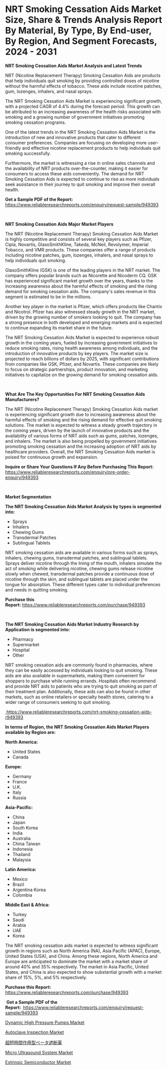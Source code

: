 <p><h1>NRT Smoking Cessation Aids Market Size, Share & Trends Analysis Report By Material, By Type, By End-user, By Region, And Segment Forecasts, 2024 - 2031</h1></p><p><strong>NRT Smoking Cessation Aids Market Analysis and Latest Trends</strong></p>
<p><p>NRT (Nicotine Replacement Therapy) Smoking Cessation Aids are products that help individuals quit smoking by providing controlled doses of nicotine without the harmful effects of tobacco. These aids include nicotine patches, gum, lozenges, inhalers, and nasal sprays.</p><p>The NRT Smoking Cessation Aids Market is experiencing significant growth, with a projected CAGR of 4.4% during the forecast period. This growth can be attributed to an increasing awareness of the health risks associated with smoking and a growing number of government initiatives promoting smoking cessation programs.</p><p>One of the latest trends in the NRT Smoking Cessation Aids Market is the introduction of new and innovative products that cater to different consumer preferences. Companies are focusing on developing more user-friendly and effective nicotine replacement products to help individuals quit smoking successfully.</p><p>Furthermore, the market is witnessing a rise in online sales channels and the availability of NRT products over-the-counter, making it easier for consumers to access these aids conveniently. The demand for NRT Smoking Cessation Aids is expected to continue to rise as more individuals seek assistance in their journey to quit smoking and improve their overall health.</p></p>
<p><strong>Get a Sample PDF of the Report:&nbsp;</strong> <a href="https://www.reliableresearchreports.com/enquiry/request-sample/949393">https://www.reliableresearchreports.com/enquiry/request-sample/949393</a></p>
<p>&nbsp;</p>
<p><strong>NRT Smoking Cessation Aids Major Market Players</strong></p>
<p><p>The NRT (Nicotine Replacement Therapy) Smoking Cessation Aids Market is highly competitive and consists of several key players such as Pfizer, Cipla, Novartis, GlaxoSmithKline, Takeda, McNeil, Revolymer, Imperial Tobacco, and VMR products. These companies offer a range of products including nicotine patches, gum, lozenges, inhalers, and nasal sprays to help individuals quit smoking.</p><p>GlaxoSmithKline (GSK) is one of the leading players in the NRT market. The company offers popular brands such as Nicorette and Nicoderm CQ. GSK has experienced significant market growth over the years, thanks to the increasing awareness about the harmful effects of smoking and the rising demand for smoking cessation aids. The company's sales revenue in this segment is estimated to be in the millions.</p><p>Another key player in the market is Pfizer, which offers products like Chantix and Nicotrol. Pfizer has also witnessed steady growth in the NRT market, driven by the growing number of smokers looking to quit. The company has a strong presence in both developed and emerging markets and is expected to continue expanding its market share in the future.</p><p>The NRT Smoking Cessation Aids Market is expected to experience robust growth in the coming years, fueled by increasing government initiatives to reduce smoking rates, rising health awareness among individuals, and the introduction of innovative products by key players. The market size is projected to reach billions of dollars by 2025, with significant contributions from companies like GSK, Pfizer, and Novartis. These companies are likely to focus on strategic partnerships, product innovation, and marketing initiatives to capitalize on the growing demand for smoking cessation aids.</p></p>
<p>&nbsp;</p>
<p><strong>What Are The Key Opportunities For NRT Smoking Cessation Aids Manufacturers?</strong></p>
<p><p>The NRT (Nicotine Replacement Therapy) Smoking Cessation Aids market is experiencing significant growth due to increasing awareness about the harmful effects of smoking and the rising demand for effective quit smoking solutions. The market is expected to witness a steady growth trajectory in the coming years, driven by the launch of innovative products and the availability of various forms of NRT aids such as gums, patches, lozenges, and inhalers. The market is also being propelled by government initiatives promoting smoking cessation and the increasing adoption of NRT aids by healthcare providers. Overall, the NRT Smoking Cessation Aids market is poised for continuous growth and expansion.</p></p>
<p><strong>Inquire or Share Your Questions If Any Before Purchasing This Report:</strong> <a href="https://www.reliableresearchreports.com/enquiry/pre-order-enquiry/949393">https://www.reliableresearchreports.com/enquiry/pre-order-enquiry/949393</a></p>
<p>&nbsp;</p>
<p><strong>Market Segmentation</strong></p>
<p><strong>The NRT Smoking Cessation Aids Market Analysis by types is segmented into:</strong></p>
<p><ul><li>Sprays</li><li>Inhalers</li><li>Chewing Gums</li><li>Transdermal Patches</li><li>Sublingual Tablets</li></ul></p>
<p><p>NRT smoking cessation aids are available in various forms such as sprays, inhalers, chewing gums, transdermal patches, and sublingual tablets. Sprays deliver nicotine through the lining of the mouth, inhalers simulate the act of smoking while delivering nicotine, chewing gums release nicotine slowly when chewed, transdermal patches provide a continuous dose of nicotine through the skin, and sublingual tablets are placed under the tongue for absorption. These different types cater to individual preferences and needs in quitting smoking.</p></p>
<p><strong>Purchase this Report:&nbsp;</strong><a href="https://www.reliableresearchreports.com/purchase/949393">https://www.reliableresearchreports.com/purchase/949393</a></p>
<p>&nbsp;</p>
<p><strong>The NRT Smoking Cessation Aids Market Industry Research by Application is segmented into:</strong></p>
<p><ul><li>Pharmacy</li><li>Supermarket</li><li>Hospital</li><li>Other</li></ul></p>
<p><p>NRT smoking cessation aids are commonly found in pharmacies, where they can be easily accessed by individuals looking to quit smoking. These aids are also available in supermarkets, making them convenient for shoppers to purchase while running errands. Hospitals often recommend and provide NRT aids to patients who are trying to quit smoking as part of their treatment plan. Additionally, these aids can also be found in other markets, such as online retailers or specialty health stores, catering to a wider range of consumers seeking to quit smoking.</p></p>
<p><a href="https://www.reliableresearchreports.com/nrt-smoking-cessation-aids-r949393">&nbsp;https://www.reliableresearchreports.com/nrt-smoking-cessation-aids-r949393</a></p>
<p><strong>In terms of Region, the NRT Smoking Cessation Aids Market Players available by Region are:</strong></p>
<p>
    <p> <strong> North America: </strong>
        <ul>
            <li>United States</li>
            <li>Canada</li>
        </ul>
        </p> 
    <p> <strong> Europe: </strong>
        <ul>
            <li>Germany</li>
            <li>France</li>
            <li>U.K.</li>
            <li>Italy</li>
            <li>Russia</li>
        </ul>
        </p> 
    <p> <strong> Asia-Pacific: </strong>
        <ul>
            <li>China</li>
            <li>Japan</li>
            <li>South Korea</li>
            <li>India</li>
            <li>Australia</li>
            <li>China Taiwan</li>
            <li>Indonesia</li>
            <li>Thailand</li>
            <li>Malaysia</li>
        </ul>
        </p> 
    <p> <strong> Latin America: </strong>
        <ul>
            <li>Mexico</li>
            <li>Brazil</li>
            <li>Argentina Korea</li>
            <li>Colombia</li>
        </ul>
        </p> 
    <p> <strong> Middle East & Africa: </strong>
        <ul>
            <li>Turkey</li>
            <li>Saudi</li>
            <li>Arabia</li>
            <li>UAE</li>
            <li>Korea</li>
        </ul>
    </p>
    </p>
<p><p>The NRT smoking cessation aids market is expected to witness significant growth in regions such as North America (NA), Asia Pacific (APAC), Europe, United States (USA), and China. Among these regions, North America and Europe are anticipated to dominate the market with a market share of around 40% and 35% respectively. The market in Asia Pacific, United States, and China is also expected to show substantial growth with a market share of 15%, 5%, and 5% respectively.</p></p>
<p><strong>Purchase this Report: </strong><a href="https://www.reliableresearchreports.com/purchase/949393">https://www.reliableresearchreports.com/purchase/949393</a></p>
<p>&nbsp;<strong>Get a Sample PDF of the Report:&nbsp;&nbsp;</strong><a href="https://www.reliableresearchreports.com/enquiry/request-sample/949393">https://www.reliableresearchreports.com/enquiry/request-sample/949393</a></p>
<p><strong></strong></p>
<p><p><a href="https://www.linkedin.com/pulse/dynamic-high-pressure-pumps-market-share-evolution-growth-trends-dgszc">Dynamic High Pressure Pumps Market</a></p><p><a href="https://github.com/Angelnienowdseej3e45z3p8c/Market-Research-Report-List-2/blob/main/autoclave-inspection-market.md">Autoclave Inspection Market</a></p><p><a href="https://github.com/ihabdkwlxs948/Market-Research-Report-List-2/blob/main/302286955521.md">超短時間作用型ベータ遮断薬</a></p><p><a href="https://www.linkedin.com/pulse/micro-ultrasound-system-market-trends-forecast-competitive-cgr7c">Micro Ultrasound System Market</a></p><p><a href="https://github.com/angeliabkratze/Market-Research-Report-List-1/blob/main/extrinsic-semiconductor-market.md">Extrinsic Semiconductor Market</a></p></p>